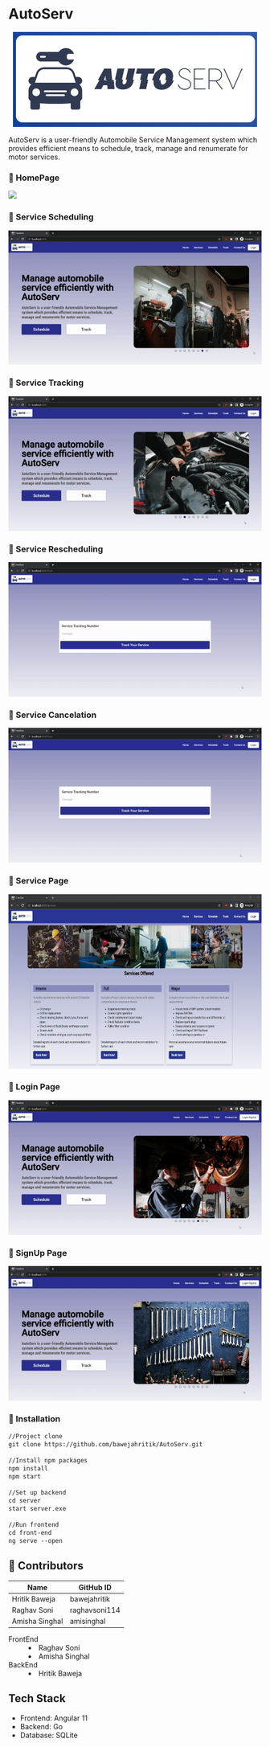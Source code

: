 # AutoServ

<p align="center"><img src="https://github.com/bawejahritik/AutoServ/blob/main/front-end/src/assets/images/logo.jpeg"></p>
AutoServ is a user-friendly Automobile Service Management system which provides efficient means to schedule, track, manage and renumerate for motor services. 

### :car: HomePage

<img src="https://github.com/bawejahritik/AutoServ/blob/main/Demo/Frontend_HomePage.gif?raw=true">

### :car: Service Scheduling

<img src="https://github.com/bawejahritik/AutoServ/blob/main/Demo/Frontend_ScheduleComponent_Demo.gif?raw=true">

### :car: Service Tracking

<img src="https://github.com/bawejahritik/AutoServ/blob/main/Demo/ServiceTracking.gif">

### :car: Service Rescheduling 

<img src="https://github.com/bawejahritik/AutoServ/blob/main/Demo/RescheduleComponent_Demo.gif">

### :car: Service Cancelation 

<img src="https://github.com/bawejahritik/AutoServ/blob/main/Demo/CancelComponent_Demo.gif">

### :car: Service Page

<img src="https://github.com/bawejahritik/AutoServ/blob/main/Demo/Frontend_ServicePage.png" height="348px" width="600px">

### :car: Login Page

<img src="https://github.com/bawejahritik/AutoServ/blob/main/Demo/LoginComponent_Demo.gif">

### :car: SignUp Page

<img src="https://github.com/bawejahritik/AutoServ/blob/main/Demo/SignUpComponent_Demo.gif">

### :car: Installation
```
//Project clone
git clone https://github.com/bawejahritik/AutoServ.git

//Install npm packages
npm install
npm start

//Set up backend
cd server
start server.exe

//Run frontend
cd front-end
ng serve --open
```

## :car: Contributors

| Name | GitHub ID |
|------|-----------|
| Hritik Baweja | bawejahritik |
| Raghav Soni | raghavsoni114 |
| Amisha Singhal | amisinghal |

<dl>
  <dt>FrontEnd</dt>
  <dd>
    <li>Raghav Soni</li>
    <li>Amisha Singhal</li>
  </dd>
  <dt>BackEnd</dt>
  <dd>
    <li>Hritik Baweja</li>
  </dd>
</dl>
 
## Tech Stack
<ul>
  <li>Frontend: Angular 11</li>
  <li>Backend: Go</li>
  <li>Database: SQLite</li>
</ul>

